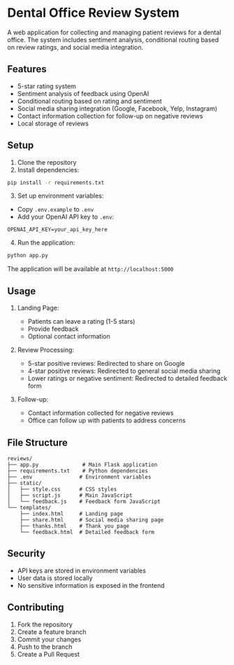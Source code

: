 # Dental Office Review System

A web application for collecting and managing patient reviews for a dental office. The system includes sentiment analysis, conditional routing based on review ratings, and social media integration.

## Features

- 5-star rating system
- Sentiment analysis of feedback using OpenAI
- Conditional routing based on rating and sentiment
- Social media sharing integration (Google, Facebook, Yelp, Instagram)
- Contact information collection for follow-up on negative reviews
- Local storage of reviews

## Setup

1. Clone the repository
2. Install dependencies:
```bash
pip install -r requirements.txt
```

3. Set up environment variables:
- Copy `.env.example` to `.env`
- Add your OpenAI API key to `.env`:
```
OPENAI_API_KEY=your_api_key_here
```

4. Run the application:
```bash
python app.py
```

The application will be available at `http://localhost:5000`

## Usage

1. Landing Page:
   - Patients can leave a rating (1-5 stars)
   - Provide feedback
   - Optional contact information

2. Review Processing:
   - 5-star positive reviews: Redirected to share on Google
   - 4-star positive reviews: Redirected to general social media sharing
   - Lower ratings or negative sentiment: Redirected to detailed feedback form

3. Follow-up:
   - Contact information collected for negative reviews
   - Office can follow up with patients to address concerns

## File Structure

```
reviews/
├── app.py              # Main Flask application
├── requirements.txt    # Python dependencies
├── .env               # Environment variables
├── static/
│   ├── style.css      # CSS styles
│   ├── script.js      # Main JavaScript
│   └── feedback.js    # Feedback form JavaScript
└── templates/
    ├── index.html     # Landing page
    ├── share.html     # Social media sharing page
    ├── thanks.html    # Thank you page
    └── feedback.html  # Detailed feedback form
```

## Security

- API keys are stored in environment variables
- User data is stored locally
- No sensitive information is exposed in the frontend

## Contributing

1. Fork the repository
2. Create a feature branch
3. Commit your changes
4. Push to the branch
5. Create a Pull Request
